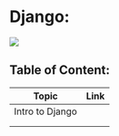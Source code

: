 # Django:

![](https://upload.wikimedia.org/wikipedia/commons/thumb/7/75/Django_logo.svg/2560px-Django_logo.svg.png)


## Table of Content:
| Topic  | Link  |
|---|---|
| Intro to Django   |   |
|   |   |
|   |   |